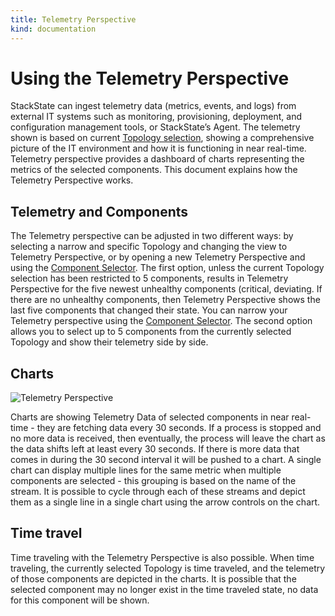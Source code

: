 ```yaml
---
title: Telemetry Perspective
kind: documentation
---
```


# Using the Telemetry Perspective

StackState can ingest telemetry data \(metrics, events, and logs\) from external IT systems such as monitoring, provisioning, deployment, and configuration management tools, or StackState’s Agent. The telemetry shown is based on current [Topology selection](../topology-perspective/topology_selection_advanced.md), showing a comprehensive picture of the IT environment and how it is functioning in near real-time. Telemetry perspective provides a dashboard of charts representing the metrics of the selected components. This document explains how the Telemetry Perspective works.

## Telemetry and Components

The Telemetry perspective can be adjusted in two different ways: by selecting a narrow and specific Topology and changing the view to Telemetry Perspective, or by opening a new Telemetry Perspective and using the [Component Selector](how_to_narrow_the_telemetry_perspective.md). The first option, unless the current Topology selection has been restricted to 5 components, results in Telemetry Perspective for the five newest unhealthy components \(critical, deviating. If there are no unhealthy components, then Telemetry Perspective shows the last five components that changed their state. You can narrow your Telemetry perspective using the [Component Selector](how_to_narrow_the_telemetry_perspective.md). The second option allows you to select up to 5 components from the currently selected Topology and show their telemetry side by side.

## Charts

![Telemetry Perspective](../../../.gitbook/assets/telemetryperspective.png)

Charts are showing Telemetry Data of selected components in near real-time - they are fetching data every 30 seconds. If a process is stopped and no more data is received, then eventually, the process will leave the chart as the data shifts left at least every 30 seconds. If there is more data that comes in during the 30 second interval it will be pushed to a chart. A single chart can display multiple lines for the same metric when multiple components are selected - this grouping is based on the name of the stream. It is possible to cycle through each of these streams and depict them as a single line in a single chart using the arrow controls on the chart.

## Time travel

Time traveling with the Telemetry Perspective is also possible. When time traveling, the currently selected Topology is time traveled, and the telemetry of those components are depicted in the charts. It is possible that the selected component may no longer exist in the time traveled state, no data for this component will be shown.


